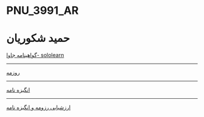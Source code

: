 # PNU_3991_AR
# حمید شکوریان
<a style="text-align:right" href="https://www.sololearn.com/Certificate/1068-20597923/jpg">گواهینامه جاوا- sololearn</a>
<hr/>
<a href="https://h-shakoorian.github.io">روزمه</a>
<hr/>
<a href="https://h-shakoorian.github.io/sop/index.html">انگیزه نامه</a>
<hr/>
<a href="https://github.com/h-shakoorian/PNU_3991_AR/blob/main/Hamid-Shakoorian_CV_CheckList_AR_3991.docx">ارزشیابی رزومه و انگیزه نامه</a>
